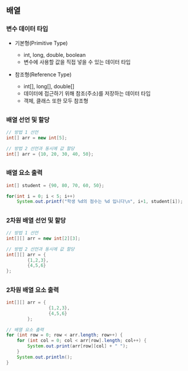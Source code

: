 ## 배열
### 변수 데이터 타입
- 기본형(Primitive Type)
    - int, long, double, boolean
    - 변수에 사용할 값을 직접 넣을 수 있는 데이터 타입
  
- 참조형(Reference Type)
    - int[], long[], double[]
    - 데이터에 접근하기 위해 참조(주소)를 저장하는 데이터 타입
    - 객체, 클래스 또한 모두 참조형

##
### 배열 선언 및 할당
```java
// 방법 1 선언
int[] arr = new int[5];

// 방법 2 선언과 동시에 값 할당
int[] arr = {10, 20, 30, 40, 50};
```

##
### 배열 요소 출력
```java
int[] student = {90, 80, 70, 60, 50};

for(int i = 0; i < 5; i++)  
    System.out.printf("학생 %d의 점수는 %d 입니다\n", i+1, student[i]);
```

##
### 2차원 배열 선언 및 할당
```java
// 방법 1 선언
int[][] arr = new int[2][3];

// 방법 2 선언과 동시에 값 할당
int[][] arr = {
        {1,2,3},
        {4,5,6}
};
```
##
### 2차원 배열 요소 출력
```java
int[][] arr = {
                {1,2,3},
                {4,5,6}
        };

// 배열 요소 출력
for (int row = 0; row < arr.length; row++) {
    for (int col = 0; col < arr[row].length; col++) {
        System.out.print(arr[row][col] + " ");
    }
    System.out.println();
}
```